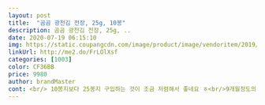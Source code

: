 ```yaml
---
layout: post 
title:  "곰곰 광천김 전장, 25g, 10봉" 
description: 곰곰 광천김 전장, 25g, ..
date: 2020-07-19 06:15:10 
img: https://static.coupangcdn.com/image/product/image/vendoritem/2019/02/26/4388765366/1bbc1048-7c18-4ed1-b403-5ca960379e25.jpg 
linkUrl: http://me2.do/FrLOlXsf 
categories: [1003] 
color: CF36BB 
price: 9980 
author: brandMaster 
cont: <br/> 10봉지보다 25봉지 구입하는 것이 조금 저렴해서 좋네요 ㅎ<br/>9개월정도의 기한이 여유있습니다.<br/><br/>.<br/> ★ 구 입 일  2020년 3월 2일<br/>.<br/> ★ 유통기한  2020년 11월 24일까지<br/>가끔.<br/> 간편하게 조미김이용시 괜찮은가격이라<br/>간장양념장 찍어먹으면 딱인대<br/>같은 날 오후 3시쫌 지나 받았습니다.<br/><br/>개봉후 냉장보관<br/>건강생각하면 곱창돌김 갓 구워서<br/>곰곰 광천김<br/>곰곰 광천김을 선택하여 새벽 2시경에 주문했는데<br/>구입일은 2020.<br/>07.<br/>09<br/>구입해봤구요.<br/><br/>그래서 어중간하게 남지 않아서 좋아요.<br/><br/>그렇기에 헤프기도 합니다.<br/><br/> 
---
```

 